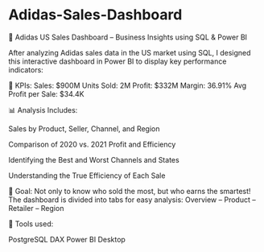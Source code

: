 # Adidas-Sales-Dashboard

🎯 Adidas US Sales Dashboard – Business Insights using SQL & Power BI

After analyzing Adidas sales data in the US market using SQL, I designed this interactive dashboard in Power BI to display key performance indicators:

📌 KPIs:
Sales: $900M
Units Sold: 2M
Profit: $332M
Margin: 36.91%
Avg Profit per Sale: $34.4K

📊 Analysis Includes:

Sales by Product, Seller, Channel, and Region

Comparison of 2020 vs. 2021 Profit and Efficiency

Identifying the Best and Worst Channels and States

Understanding the True Efficiency of Each Sale

🧠 Goal: Not only to know who sold the most, but who earns the smartest!
The dashboard is divided into tabs for easy analysis: Overview – Product – Retailer – Region

🔧 Tools used:

PostgreSQL
DAX
Power BI Desktop

